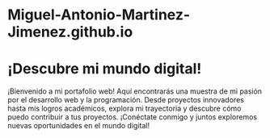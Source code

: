 # Miguel-Antonio-Martinez-Jimenez.github.io
# ¡Descubre mi mundo digital!

¡Bienvenido a mi portafolio web! Aquí encontrarás una muestra de mi pasión por el desarrollo web y la programación. Desde proyectos innovadores hasta mis logros académicos, explora mi trayectoria y descubre cómo puedo contribuir a tus proyectos. ¡Conéctate conmigo y juntos exploremos nuevas oportunidades en el mundo digital!
